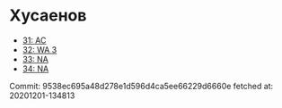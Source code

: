 # Хусаенов
- [31: AC](31.md)
- [32: WA 3](32.md)
- [33: NA](33.md)
- [34: NA](34.md)

Commit: 9538ec695a48d278e1d596d4ca5ee66229d6660e
 fetched at: 20201201-134813

